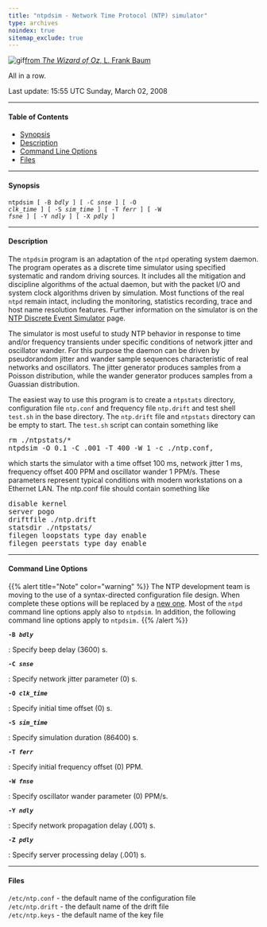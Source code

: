 ```yaml
---
title: "ntpdsim - Network Time Protocol (NTP) simulator"
type: archives
noindex: true 
sitemap_exclude: true
---
```

![gif](/documentation/pic/oz2.gif)[from _The Wizard of Oz_, L. Frank Baum](/reflib/pictures/)

All in a row.

Last update: 15:55 UTC Sunday, March 02, 2008

* * *

#### Table of Contents

*   [Synopsis](/documentation/4.2.6-series/ntpdsim/#synopsis)
*   [Description](/documentation/4.2.6-series/ntpdsim/#description)
*   [Command Line Options](/documentation/4.2.6-series/ntpdsim/#command-line-options)
*   [Files](/documentation/4.2.6-series/ntpdsim/#files)

* * *

#### Synopsis

<code>ntpdsim [ -B _bdly_ ] [ -C _snse_ ] [ -O _clk_time_ ] [ -S _sim_time_ ] [ -T _ferr_ ] [ -W _fsne_ ] [ -Y _ndly_ ] [ -X _pdly_ ]</code>

* * *

#### Description

The <code>ntpdsim</code> program is an adaptation of the <code>ntpd</code> operating system daemon. The program operates as a discrete time simulator using specified systematic and random driving sources. It includes all the mitigation and discipline algorithms of the actual daemon, but with the packet I/O and system clock algorithms driven by simulation. Most functions of the real <code>ntpd</code> remain intact, including the monitoring, statistics recording, trace and host name resolution features. Further information on the simulator is on the [NTP Discrete Event Simulator](/reflib/ntpsim/) page.

The simulator is most useful to study NTP behavior in response to time and/or frequency transients under specific conditions of network jitter and oscillator wander. For this purpose the daemon can be driven by pseudorandom jitter and wander sample sequences characteristic of real networks and oscillators. The jitter generator produces samples from a Poisson distribution, while the wander generator produces samples from a Guassian distribution.

The easiest way to use this program is to create a <code>ntpstats</code> directory, configuration file <code>ntp.conf</code> and frequency file <code>ntp.drift</code> and test shell <code>test.sh</code> in the base directory. The <code>ntp.drift</code> file and <code>ntpstats</code> directory can be empty to start. The <code>test.sh</code> script can contain something like

<pre>rm ./ntpstats/*
ntpdsim -O 0.1 -C .001 -T 400 -W 1 -c ./ntp.conf,
</pre>

which starts the simulator with a time offset 100 ms, network jitter 1 ms, frequency offset 400 PPM and oscillator wander 1 PPM/s. These parameters represent typical conditions with modern workstations on a Ethernet LAN. The ntp.conf file should contain something like

<pre>disable kernel
server pogo
driftfile ./ntp.drift
statsdir ./ntpstats/
filegen loopstats type day enable
filegen peerstats type day enable
</pre>

* * *

#### Command Line Options

{{% alert title="Note" color="warning" %}} 
The NTP development team is moving to the use of a syntax-directed configuration file design. When complete these options will be replaced by a [new one](/documentation/4.2.6-series/ntpdsim_new/). Most of the <code>ntpd</code> command line options apply also to <code>ntpdsim</code>. In addition, the following command line options apply to <code>ntpdsim.</code></dt>
{{% /alert %}}

<code>**-B _bdly_**</code>

: Specify beep delay (3600) s.

<code>**-C _snse_**</code>

: Specify network jitter parameter (0) s.

<code>**-O _clk_time_**</code>

: Specify initial time offset (0) s.

<code>**-S _sim_time_**</code>

: Specify simulation duration (86400) s.

<code>**-T _ferr_**</code>

: Specify initial frequency offset (0) PPM.

<code>**-W _fnse_**</code>

: Specify oscillator wander parameter (0) PPM/s.

<code>**-Y _ndly_**</code>

: Specify network propagation delay (.001) s.

<code>**-Z _pdly_**</code>

: Specify server processing delay (.001) s.

* * *

#### Files

<code>/etc/ntp.conf</code> - the default name of the configuration file  
<code>/etc/ntp.drift</code> - the default name of the drift file  
<code>/etc/ntp.keys</code> - the default name of the key file